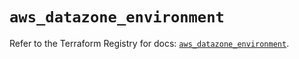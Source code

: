 # `aws_datazone_environment`

Refer to the Terraform Registry for docs: [`aws_datazone_environment`](https://registry.terraform.io/providers/hashicorp/aws/6.7.0/docs/resources/datazone_environment).
